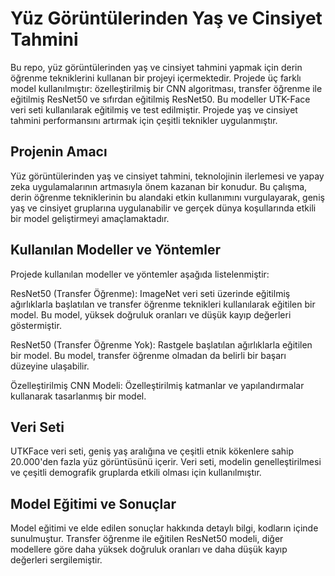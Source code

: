 # Yüz Görüntülerinden Yaş ve Cinsiyet Tahmini
Bu repo, yüz görüntülerinden yaş ve cinsiyet tahmini yapmak için derin öğrenme tekniklerini kullanan bir projeyi içermektedir. Projede üç farklı model kullanılmıştır: özelleştirilmiş bir CNN algoritması, transfer öğrenme ile eğitilmiş ResNet50 ve sıfırdan eğitilmiş ResNet50. Bu modeller UTK-Face veri seti kullanılarak eğitilmiş ve test edilmiştir. Projede yaş ve cinsiyet tahmini performansını artırmak için çeşitli teknikler uygulanmıştır.

## Projenin Amacı
Yüz görüntülerinden yaş ve cinsiyet tahmini, teknolojinin ilerlemesi ve yapay zeka uygulamalarının artmasıyla önem kazanan bir konudur. Bu çalışma, derin öğrenme tekniklerinin bu alandaki etkin kullanımını vurgulayarak, geniş yaş ve cinsiyet gruplarına uygulanabilir ve gerçek dünya koşullarında etkili bir model geliştirmeyi amaçlamaktadır.

## Kullanılan Modeller ve Yöntemler
Projede kullanılan modeller ve yöntemler aşağıda listelenmiştir:

ResNet50 (Transfer Öğrenme): ImageNet veri seti üzerinde eğitilmiş ağırlıklarla başlatılan ve transfer öğrenme teknikleri kullanılarak eğitilen bir model. Bu model, yüksek doğruluk oranları ve düşük kayıp değerleri göstermiştir.

ResNet50 (Transfer Öğrenme Yok): Rastgele başlatılan ağırlıklarla eğitilen bir model. Bu model, transfer öğrenme olmadan da belirli bir başarı düzeyine ulaşabilir.

Özelleştirilmiş CNN Modeli: Özelleştirilmiş katmanlar ve yapılandırmalar kullanarak tasarlanmış bir model.


## Veri Seti
UTKFace veri seti, geniş yaş aralığına ve çeşitli etnik kökenlere sahip 20.000'den fazla yüz görüntüsünü içerir. Veri seti, modelin genelleştirilmesi ve çeşitli demografik gruplarda etkili olması için kullanılmıştır.


## Model Eğitimi ve Sonuçlar
Model eğitimi ve elde edilen sonuçlar hakkında detaylı bilgi, kodların içinde sunulmuştur. Transfer öğrenme ile eğitilen ResNet50 modeli, diğer modellere göre daha yüksek doğruluk oranları ve daha düşük kayıp değerleri sergilemiştir.
